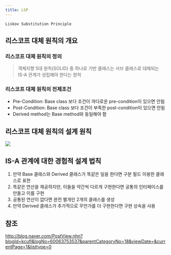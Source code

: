 ```yaml
---
title: LSP
---
```


`Liskov Substitution Principle`

## 리스코프 대체 원칙의 개요
### 리스코프 대체 원칙의 정의
> 객체지향 5대 원칙(SOLID) 중 하나로 기반 클래스는 서브 클래스로 대체되는 IS-A 관계가 성립해야 한다는 원칙

### 리스코프 대체 원칙의 전제조건
* Pre-Condition: Base class 보다 조건이 까다로운 pre-condition이 있으면 안됨
* Post-Condition: Base class 보다 조건이 부족한 post-condition이 있으면 안됨
* Derived method는 Base method와 동일해야 함

## 리스코프 대체 원칙의 설계 원칙
![](http://cafefiles.naver.net/data30/2008/6/22/15/lsp_01_lsymir.jpg)

## IS-A 관계에 대한 경험적 설계 법칙
1. 만약 Base 클래스와 Derived 클래스가 똑같은 일을 한다면 구분 필드 이용한 클래스로 표현
1. 똑같은 연산을 제공하지만, 이들을 약간씩 다르게 구현한다면 공통의 인터페이스를 만들고 이를 구현
1. 공통된 연산이 없다면 완전 별개인 2개의 클래스를 생성
1. 만약 Derived 클래스가 추가적으로 무언가를 더 구현한다면 구현 상속을 사용

## 참조
<http://blog.naver.com/PostView.nhn?blogId=kcufl&logNo=60063753537&parentCategoryNo=18&viewDate=&currentPage=1&listtype=0>

